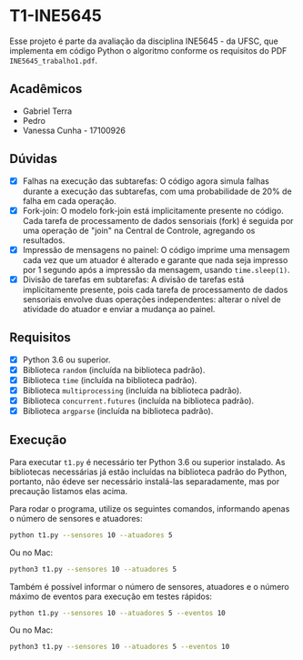 # T1-INE5645

Esse projeto é parte da avaliação da disciplina INE5645 - da UFSC, que implementa em código Python o algoritmo conforme os requisitos do PDF `INE5645_trabalho1.pdf`.

## Acadêmicos

- Gabriel Terra
- Pedro
- Vanessa Cunha - 17100926

## Dúvidas

- [x] Falhas na execução das subtarefas: O código agora simula falhas durante a execução das subtarefas, com uma probabilidade de 20% de falha em cada operação.
- [x] Fork-join: O modelo fork-join está implicitamente presente no código. Cada tarefa de processamento de dados sensoriais (fork) é seguida por uma operação de "join" na Central de Controle, agregando os resultados.
- [x] Impressão de mensagens no painel: O código imprime uma mensagem cada vez que um atuador é alterado e garante que nada seja impresso por 1 segundo após a impressão da mensagem, usando `time.sleep(1)`.
- [x] Divisão de tarefas em subtarefas: A divisão de tarefas está implicitamente presente, pois cada tarefa de processamento de dados sensoriais envolve duas operações independentes: alterar o nível de atividade do atuador e enviar a mudança ao painel.

## Requisitos

- [x] Python 3.6 ou superior.
- [x] Biblioteca `random` (incluída na biblioteca padrão).
- [x] Biblioteca `time` (incluída na biblioteca padrão).
- [x] Biblioteca `multiprocessing` (incluída na biblioteca padrão).
- [x] Biblioteca `concurrent.futures` (incluída na biblioteca padrão).
- [x] Biblioteca `argparse` (incluída na biblioteca padrão).

## Execução

Para executar `t1.py` é necessário ter Python 3.6 ou superior instalado. As bibliotecas necessárias já estão incluídas na biblioteca padrão do Python, portanto, não édeve ser necessário instalá-las separadamente, mas por precaução listamos elas acima.

Para rodar o programa, utilize os seguintes comandos, informando apenas o número de sensores e atuadores:

```sh
python t1.py --sensores 10 --atuadores 5
```

Ou no Mac:

```sh
python3 t1.py --sensores 10 --atuadores 5
```

Também é possível informar o número de sensores, atuadores e o número máximo de eventos para execução em testes rápidos:

```sh
python t1.py --sensores 10 --atuadores 5 --eventos 10
```

Ou no Mac:

```sh
python3 t1.py --sensores 10 --atuadores 5 --eventos 10
```
